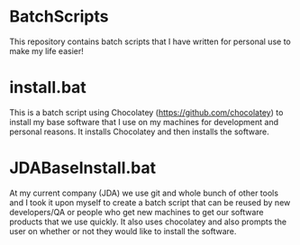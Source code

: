 # BatchScripts
This repository contains batch scripts that I have written for personal use to make my life easier!
# install.bat
This is a batch script using Chocolatey (https://github.com/chocolatey) to install my base software that I use on my machines for development and personal reasons. It installs Chocolatey and then installs the software.
# JDABaseInstall.bat
At my current company (JDA) we use git and whole bunch of other tools and I took it upon myself to create a batch script that can be reused by new developers/QA or people who get new machines to get our software products that we use quickly. It also uses chocolatey and also prompts the user on whether or not they would like to install the software. 

